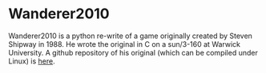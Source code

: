 # Wanderer2010

Wanderer2010 is a python re-write of a game originally created by Steven Shipway in 1988.  He wrote the original in C on a sun/3-160 at Warwick University.  A github repository of his original (which can be compiled under Linux) is [here](https://github.com/sshipway/wanderer).


